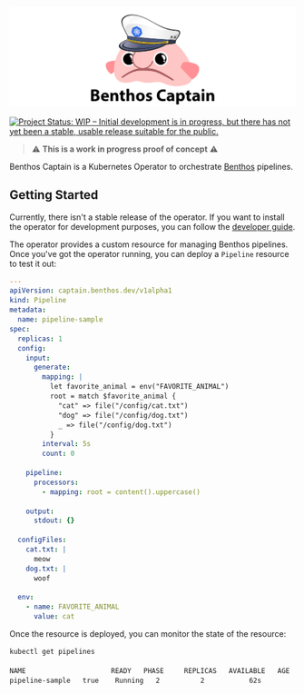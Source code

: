 ![Benthos Captain](docs/images/icon.png "Benthos Captain")

[![Project Status: WIP – Initial development is in progress, but there has not yet been a stable, usable release suitable for the public.](https://www.repostatus.org/badges/latest/wip.svg)](https://www.repostatus.org/#wip)

> ⚠️ **This is a work in progress proof of concept** ⚠️

Benthos Captain is a Kubernetes Operator to orchestrate [Benthos](https://www.benthos.dev/) pipelines.

## Getting Started

Currently, there isn't a stable release of the operator. If you want to install the operator for development purposes, you can follow the [developer guide](./docs/developer-guide.md).

The operator provides a custom resource for managing Benthos pipelines. Once you've got the operator running, you can deploy a `Pipeline` resource to test it out:

```yaml
---
apiVersion: captain.benthos.dev/v1alpha1
kind: Pipeline
metadata:
  name: pipeline-sample
spec:
  replicas: 1
  config:
    input:
      generate:
        mapping: |
          let favorite_animal = env("FAVORITE_ANIMAL") 
          root = match $favorite_animal {
            "cat" => file("/config/cat.txt")
            "dog" => file("/config/dog.txt")
            _ => file("/config/dog.txt")
          }
        interval: 5s
        count: 0

    pipeline:
      processors:
        - mapping: root = content().uppercase()

    output:
      stdout: {}

  configFiles:
    cat.txt: |
      meow
    dog.txt: |
      woof

  env:
    - name: FAVORITE_ANIMAL
      value: cat
```

Once the resource is deployed, you can monitor the state of the resource:

```bash
kubectl get pipelines

NAME                     READY   PHASE     REPLICAS   AVAILABLE   AGE
pipeline-sample   true    Running   2          2           62s
```

